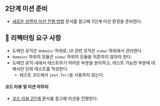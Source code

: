
## 2단계 미션 준비

- [새로운 브랜치 미션 진행 방법](https://github.com/woowacourse/woowacourse-docs/blob/master/maincourse/review-step3.md) 문서를 참고해 2단계 미션 환경을 준비한다.

## 🎯 리팩터링 요구 사항

- 도메인 로직은 `domain/` 하위로, UI 관련 로직은 `view/` 하위에서 관리한다.
- `domain/` 하위의 모듈은 `view/` 하위의 모듈을 의존하지 않아야 한다.
- 도메인 로직 내에서 테스트하기 어려운 부분을 분리하고, 테스트 가능한 부분에 대해서만 단위 테스트를 작성한다.
    - 테스트 코드에서 `jest.fn()`을 사용하지 않는다.

#### 코드 리뷰 및 미션 마무리

- [코드 리뷰 2단계](https://github.com/woowacourse/woowacourse-docs/blob/master/maincourse/review-step2.md) 문서를 참고해 미션을 진행한다.